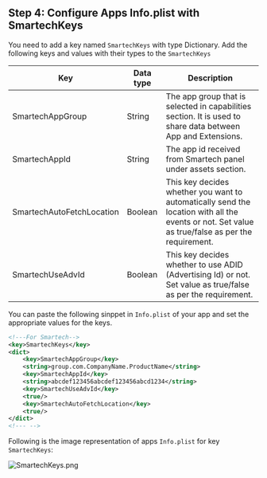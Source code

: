 ## Step 4: Configure Apps Info.plist with SmartechKeys

You need to add a key named `SmartechKeys` with type Dictionary. Add the following keys and values with their types to the `SmartechKeys`

| Key | Data type | Description |
|--|--|--|
| SmartechAppGroup | String | The app group that is selected in capabilities section. It is used to share data between App and Extensions. |
| SmartechAppId | String | The app id received from Smartech panel under assets section. |
| SmartechAutoFetchLocation | Boolean | This key decides whether you want to automatically send the location with all the events or not. Set value as true/false as per the requirement. |
| SmartechUseAdvId | Boolean | This key decides whether to use ADID (Advertising Id) or not. Set value as true/false as per the requirement. |

You can paste the following sinppet in `Info.plist` of your app and set the appropriate values for the keys.
```xml
<!---For Smartech-->
<key>SmartechKeys</key>
<dict>
	<key>SmartechAppGroup</key>
	<string>group.com.CompanyName.ProductName</string>
	<key>SmartechAppId</key>
	<string>abcdef123456abcdef123456abcd1234</string>
	<key>SmartechUseAdvId</key>
	<true/>
	<key>SmartechAutoFetchLocation</key>
	<true/>
</dict>
<!--- -->
```
Following is the image representation of apps `Info.plist` for key `SmartechKeys`:

![](https://files.readme.io/16a81d1-Screenshot_2020-06-17_at_1.52.28_AM.png  "SmartechKeys.png")
